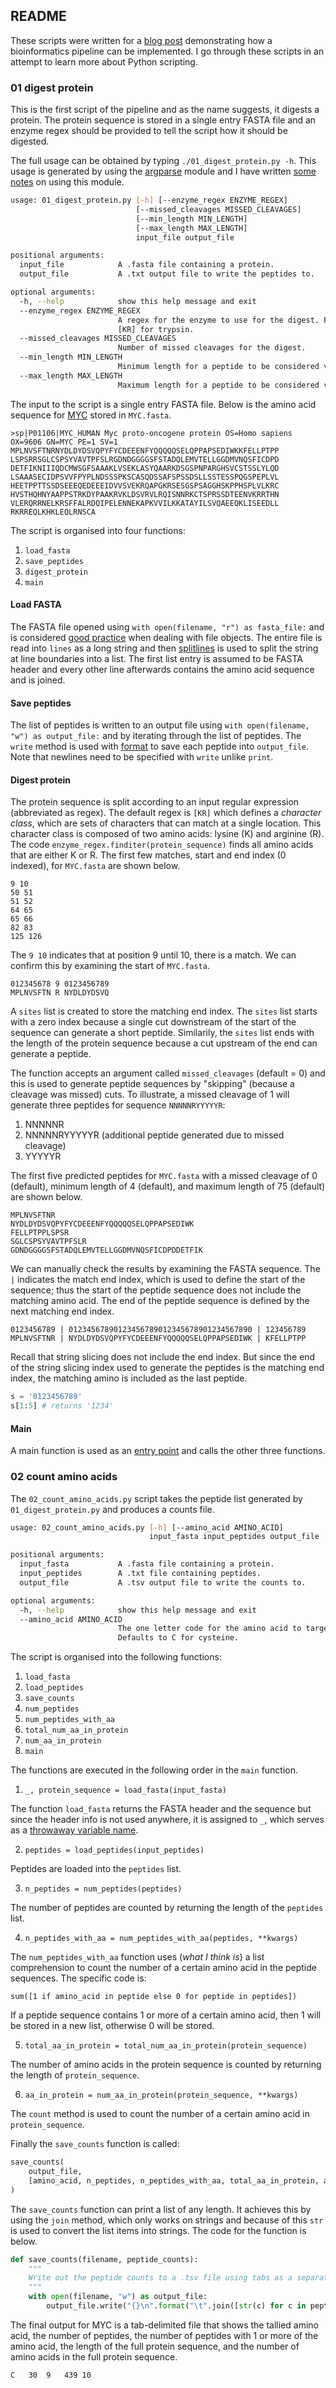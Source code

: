 ## README

These scripts were written for a [blog
post](https://ricomnl.com/blog/bottom-up-bioinformatics-pipeline/)
demonstrating how a bioinformatics pipeline can be implemented. I go through
these scripts in an attempt to learn more about Python scripting.

### 01 digest protein

This is the first script of the pipeline and as the name suggests, it digests a
protein. The protein sequence is stored in a single entry FASTA file and an
enzyme regex should be provided to tell the script how it should be digested.

The full usage can be obtained by typing `./01_digest_protein.py -h`. This
usage is generated by using the
[argparse](https://docs.python.org/3/library/argparse.html) module and I have
written [some
notes](https://davetang.github.io/bioinformatics_tips/get_option.html#Python)
on using this module.

```bash
usage: 01_digest_protein.py [-h] [--enzyme_regex ENZYME_REGEX]
                            [--missed_cleavages MISSED_CLEAVAGES]
                            [--min_length MIN_LENGTH]
                            [--max_length MAX_LENGTH]
                            input_file output_file

positional arguments:
  input_file            A .fasta file containing a protein.
  output_file           A .txt output file to write the peptides to.

optional arguments:
  -h, --help            show this help message and exit
  --enzyme_regex ENZYME_REGEX
                        A regex for the enzyme to use for the digest. E.g.
                        [KR] for trypsin.
  --missed_cleavages MISSED_CLEAVAGES
                        Number of missed cleavages for the digest.
  --min_length MIN_LENGTH
                        Minimum length for a peptide to be considered valid.
  --max_length MAX_LENGTH
                        Maximum length for a peptide to be considered valid.
```

The input to the script is a single entry FASTA file. Below is the amino acid
sequence for [MYC](https://www.genecards.org/cgi-bin/carddisp.pl?gene=MYC)
stored in `MYC.fasta`.

```
>sp|P01106|MYC_HUMAN Myc proto-oncogene protein OS=Homo sapiens OX=9606 GN=MYC PE=1 SV=1
MPLNVSFTNRNYDLDYDSVQPYFYCDEEENFYQQQQQSELQPPAPSEDIWKKFELLPTPP
LSPSRRSGLCSPSYVAVTPFSLRGDNDGGGGSFSTADQLEMVTELLGGDMVNQSFICDPD
DETFIKNIIIQDCMWSGFSAAAKLVSEKLASYQAARKDSGSPNPARGHSVCSTSSLYLQD
LSAAASECIDPSVVFPYPLNDSSSPKSCASQDSSAFSPSSDSLLSSTESSPQGSPEPLVL
HEETPPTTSSDSEEEQEDEEEIDVVSVEKRQAPGKRSESGSPSAGGHSKPPHSPLVLKRC
HVSTHQHNYAAPPSTRKDYPAAKRVKLDSVRVLRQISNNRKCTSPRSSDTEENVKRRTHN
VLERQRRNELKRSFFALRDQIPELENNEKAPKVVILKKATAYILSVQAEEQKLISEEDLL
RKRREQLKHKLEQLRNSCA
```

The script is organised into four functions:

1. `load_fasta`
2. `save_peptides`
3. `digest_protein`
4. `main`

#### Load FASTA

The FASTA file opened using `with open(filename, "r") as fasta_file:` and is
considered [good
practice](https://docs.python.org/3/tutorial/inputoutput.html#reading-and-writing-files)
when dealing with file objects. The entire file is read into `lines` as a long
string and then
[splitlines](https://docs.python.org/3/library/stdtypes.html#str.splitlines) is
used to split the string at line boundaries into a list. The first list entry
is assumed to be FASTA header and every other line afterwards contains the
amino acid sequence and is joined.

#### Save peptides

The list of peptides is written to an output file using `with open(filename,
"w") as output_file:` and by iterating through the list of peptides. The
`write` method is used with
[format](https://docs.python.org/3/library/stdtypes.html#str.format) to save
each peptide into `output_file`. Note that newlines need to be specified with
`write` unlike `print`.

#### Digest protein

The protein sequence is split according to an input regular expression
(abbreviated as regex). The default regex is `[KR]` which defines a _character
class_, which are sets of characters that can match at a single location. This
character class is composed of two amino acids: lysine (K) and arginine (R).
The code `enzyme_regex.finditer(protein_sequence)` finds all amino acids that
are either K or R. The first few matches, start and end index (0 indexed), for
`MYC.fasta` are shown below.

```
9 10
50 51
51 52
64 65
65 66
82 83
125 126
```

The `9 10` indicates that at position 9 until 10, there is a match. We can
confirm this by examining the start of `MYC.fasta`.

```
012345678 9 0123456789
MPLNVSFTN R NYDLDYDSVQ
```

A `sites` list is created to store the matching end index. The `sites` list
starts with a zero index because a single cut downstream of the start of the
sequence can generate a short peptide. Similarily, the `sites` list ends with
the length of the protein sequence because a cut upstream of the end can
generate a peptide.

The function accepts an argument called `missed_cleavages` (default = 0) and
this is used to generate peptide sequences by "skipping" (because a cleavage
was missed) cuts. To illustrate, a missed cleavage of 1 will generate three
peptides for sequence `NNNNNRYYYYYR`:

1. NNNNNR
2. NNNNNRYYYYYR (additional peptide generated due to missed cleavage)
3. YYYYYR

The first five predicted peptides for `MYC.fasta` with a missed cleavage of 0
(default), minimum length of 4 (default), and maximum length of 75 (default)
are shown below.

```
MPLNVSFTNR
NYDLDYDSVQPYFYCDEEENFYQQQQQSELQPPAPSEDIWK
FELLPTPPLSPSR
SGLCSPSYVAVTPFSLR
GDNDGGGGSFSTADQLEMVTELLGGDMVNQSFICDPDDETFIK
```

We can manually check the results by examining the FASTA sequence. The `|`
indicates the match end index, which is used to define the start of the
sequence; thus the start of the peptide sequence does not include the matching
amino acid. The end of the peptide sequence is defined by the next matching end
index.

```
0123456789 | 01234567890123456789012345678901234567890 | 123456789
MPLNVSFTNR | NYDLDYDSVQPYFYCDEEENFYQQQQQSELQPPAPSEDIWK | KFELLPTPP
```

Recall that string slicing does not include the end index. But since the end of
the string slicing index used to generate the peptides is the matching end
index, the matching amino is included as the last peptide.

```python
s = '0123456789'
s[1:5] # returns '1234'
```

#### Main

A main function is used as an [entry
  point](https://en.wikipedia.org/wiki/Entry_point#C_and_C++) and calls the
other three functions.

### 02 count amino acids

The `02_count_amino_acids.py` script takes the peptide list generated by
`01_digest_protein.py` and produces a counts file.

```bash
usage: 02_count_amino_acids.py [-h] [--amino_acid AMINO_ACID]
                               input_fasta input_peptides output_file

positional arguments:
  input_fasta           A .fasta file containing a protein.
  input_peptides        A .txt file containing peptides.
  output_file           A .tsv output file to write the counts to.

optional arguments:
  -h, --help            show this help message and exit
  --amino_acid AMINO_ACID
                        The one letter code for the amino acid to target.
                        Defaults to C for cysteine.
```

The script is organised into the following functions:

1. `load_fasta`
2. `load_peptides`
3. `save_counts`
4. `num_peptides`
5. `num_peptides_with_aa`
6. `total_num_aa_in_protein`
7. `num_aa_in_protein`
8. `main`

The functions are executed in the following order in the `main` function.

1. `_, protein_sequence = load_fasta(input_fasta)`

The function `load_fasta` returns the FASTA header and the sequence but since
the header info is not used anywhere, it is assigned to `_`, which serves as a
[throwaway variable
name](https://stackoverflow.com/questions/5893163/what-is-the-purpose-of-the-single-underscore-variable-in-python).

2. `peptides = load_peptides(input_peptides)`

Peptides are loaded into the `peptides` list.

3. `n_peptides = num_peptides(peptides)`

The number of peptides are counted by returning the length of the `peptides` list.

4. `n_peptides_with_aa = num_peptides_with_aa(peptides, **kwargs)`

The `num_peptides_with_aa` function uses (_what I think is_) a list
comprehension to count the number of a certain amino acid in the peptide
sequences. The specific code is:

`sum([1 if amino_acid in peptide else 0 for peptide in peptides])`

If a peptide sequence contains 1 or more of a certain amino acid, then 1 will
be stored in a new list, otherwise 0 will be stored.

5. `total_aa_in_protein = total_num_aa_in_protein(protein_sequence)`

The number of amino acids in the protein sequence is counted by returning the
length of `protein_sequence`.

6. `aa_in_protein = num_aa_in_protein(protein_sequence, **kwargs)`

The `count` method is used to count the number of a certain amino acid in
`protein_sequence`.

Finally the `save_counts` function is called:

```python
save_counts(
    output_file,
    [amino_acid, n_peptides, n_peptides_with_aa, total_aa_in_protein, aa_in_protein]
)
```

The `save_counts` function can print a list of any length. It achieves this by
using the `join` method, which only works on strings and because of this `str`
is used to convert the list items into strings. The code for the function is
below.

```python
def save_counts(filename, peptide_counts):
	"""
	Write out the peptide counts to a .tsv file using tabs as a separator.
	"""
	with open(filename, "w") as output_file:
		output_file.write("{}\n".format("\t".join([str(c) for c in peptide_counts])))
```

The final output for MYC is a tab-delimited file that shows the tallied amino
acid, the number of peptides, the number of peptides with 1 or more of the
amino acid, the length of the full protein sequence, and the number of amino
acids in the full protein sequence.

```
C	30	9	439	10
```

